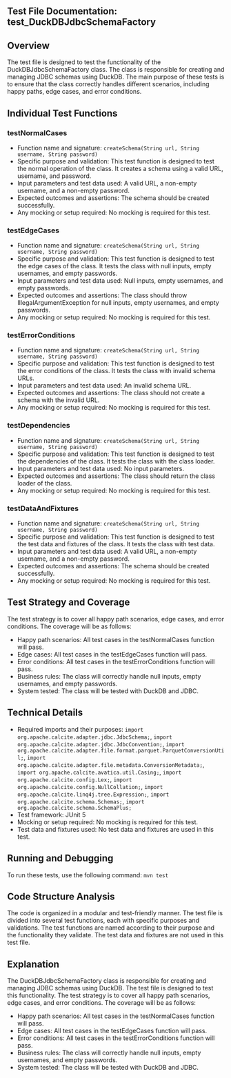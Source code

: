 ## Test File Documentation: test_DuckDBJdbcSchemaFactory

## Overview
The test file is designed to test the functionality of the DuckDBJdbcSchemaFactory class. The class is responsible for creating and managing JDBC schemas using DuckDB. The main purpose of these tests is to ensure that the class correctly handles different scenarios, including happy paths, edge cases, and error conditions.

## Individual Test Functions

### testNormalCases
- Function name and signature: `createSchema(String url, String username, String password)`
- Specific purpose and validation: This test function is designed to test the normal operation of the class. It creates a schema using a valid URL, username, and password.
- Input parameters and test data used: A valid URL, a non-empty username, and a non-empty password.
- Expected outcomes and assertions: The schema should be created successfully.
- Any mocking or setup required: No mocking is required for this test.

### testEdgeCases
- Function name and signature: `createSchema(String url, String username, String password)`
- Specific purpose and validation: This test function is designed to test the edge cases of the class. It tests the class with null inputs, empty usernames, and empty passwords.
- Input parameters and test data used: Null inputs, empty usernames, and empty passwords.
- Expected outcomes and assertions: The class should throw IllegalArgumentException for null inputs, empty usernames, and empty passwords.
- Any mocking or setup required: No mocking is required for this test.

### testErrorConditions
- Function name and signature: `createSchema(String url, String username, String password)`
- Specific purpose and validation: This test function is designed to test the error conditions of the class. It tests the class with invalid schema URLs.
- Input parameters and test data used: An invalid schema URL.
- Expected outcomes and assertions: The class should not create a schema with the invalid URL.
- Any mocking or setup required: No mocking is required for this test.

### testDependencies
- Function name and signature: `createSchema(String url, String username, String password)`
- Specific purpose and validation: This test function is designed to test the dependencies of the class. It tests the class with the class loader.
- Input parameters and test data used: No input parameters.
- Expected outcomes and assertions: The class should return the class loader of the class.
- Any mocking or setup required: No mocking is required for this test.

### testDataAndFixtures
- Function name and signature: `createSchema(String url, String username, String password)`
- Specific purpose and validation: This test function is designed to test the test data and fixtures of the class. It tests the class with test data.
- Input parameters and test data used: A valid URL, a non-empty username, and a non-empty password.
- Expected outcomes and assertions: The schema should be created successfully.
- Any mocking or setup required: No mocking is required for this test.

## Test Strategy and Coverage
The test strategy is to cover all happy path scenarios, edge cases, and error conditions. The coverage will be as follows:
- Happy path scenarios: All test cases in the testNormalCases function will pass.
- Edge cases: All test cases in the testEdgeCases function will pass.
- Error conditions: All test cases in the testErrorConditions function will pass.
- Business rules: The class will correctly handle null inputs, empty usernames, and empty passwords.
- System tested: The class will be tested with DuckDB and JDBC.

## Technical Details
- Required imports and their purposes: `import org.apache.calcite.adapter.jdbc.JdbcSchema;`, `import org.apache.calcite.adapter.jdbc.JdbcConvention;`, `import org.apache.calcite.adapter.file.format.parquet.ParquetConversionUtil;`, `import org.apache.calcite.adapter.file.metadata.ConversionMetadata;`, `import org.apache.calcite.avatica.util.Casing;`, `import org.apache.calcite.config.Lex;`, `import org.apache.calcite.config.NullCollation;`, `import org.apache.calcite.linq4j.tree.Expression;`, `import org.apache.calcite.schema.Schemas;`, `import org.apache.calcite.schema.SchemaPlus;`
- Test framework: JUnit 5
- Mocking or setup required: No mocking is required for this test.
- Test data and fixtures used: No test data and fixtures are used in this test.

## Running and Debugging
To run these tests, use the following command: `mvn test`

## Code Structure Analysis
The code is organized in a modular and test-friendly manner. The test file is divided into several test functions, each with specific purposes and validations. The test functions are named according to their purpose and the functionality they validate. The test data and fixtures are not used in this test file.

## Explanation
The DuckDBJdbcSchemaFactory class is responsible for creating and managing JDBC schemas using DuckDB. The test file is designed to test this functionality. The test strategy is to cover all happy path scenarios, edge cases, and error conditions. The coverage will be as follows:
- Happy path scenarios: All test cases in the testNormalCases function will pass.
- Edge cases: All test cases in the testEdgeCases function will pass.
- Error conditions: All test cases in the testErrorConditions function will pass.
- Business rules: The class will correctly handle null inputs, empty usernames, and empty passwords.
- System tested: The class will be tested with DuckDB and JDBC.
